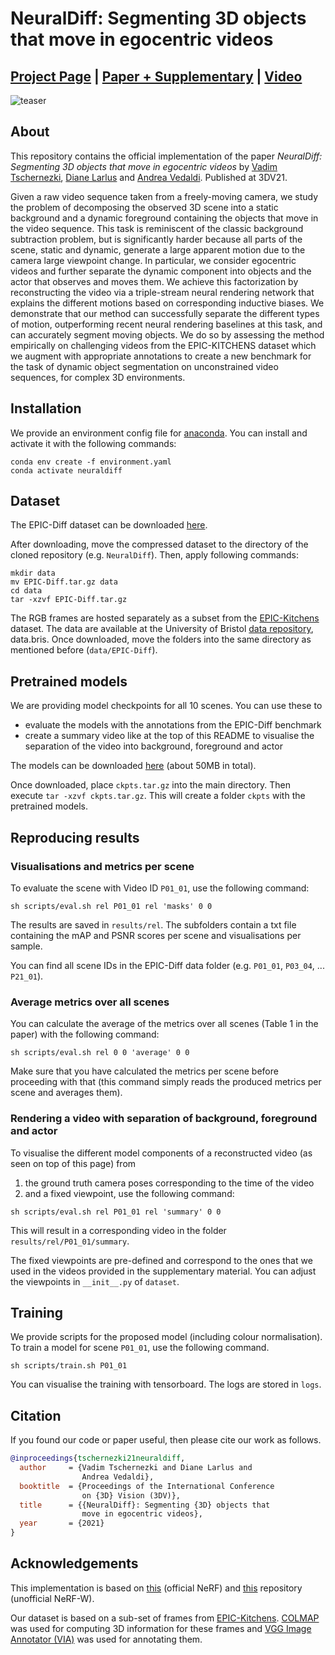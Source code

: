 
# NeuralDiff: Segmenting 3D objects that move in egocentric videos

## [Project Page](https://www.robots.ox.ac.uk/~vadim/neuraldiff/) | [Paper + Supplementary](https://www.robots.ox.ac.uk/~vgg/publications/2021/Tschernezki21/tschernezki21.pdf) | [Video](https://www.youtube.com/watch?v=0J98WqHMSm4)

![teaser](https://user-images.githubusercontent.com/12436822/147008441-f294a1e1-1de6-4ee1-b7c0-9872cac4f953.gif)

## About

This repository contains the official implementation of the paper *NeuralDiff: Segmenting 3D objects that move in egocentric videos* by [Vadim Tschernezki](https://github.com/dichotomies), [Diane Larlus](https://dlarlus.github.io/) and [Andrea Vedaldi](https://www.robots.ox.ac.uk/~vedaldi/). Published at 3DV21.

Given a raw video sequence taken from a freely-moving camera, we study the problem of decomposing the observed 3D scene into a static background and a dynamic foreground containing the objects that move in the video sequence. This task is reminiscent of the classic background subtraction problem, but is significantly harder because all parts of the scene, static and dynamic, generate a large apparent motion due to the camera large viewpoint change. In particular, we consider egocentric videos and further separate the dynamic component into objects and the actor that observes and moves them. We achieve this factorization by reconstructing the video via a triple-stream neural rendering network that explains the different motions based on corresponding inductive biases. We demonstrate that our method can successfully separate the different types of motion, outperforming recent neural rendering baselines at this task, and can accurately segment moving objects. We do so by assessing the method empirically on challenging videos from the EPIC-KITCHENS dataset which we augment with appropriate annotations to create a new benchmark for the task of dynamic object segmentation on unconstrained video sequences, for complex 3D environments.

## Installation

We provide an environment config file for [anaconda](https://www.anaconda.com/). You can install and activate it with the following commands:

```
conda env create -f environment.yaml
conda activate neuraldiff
```

## Dataset

The EPIC-Diff dataset can be downloaded [here](https://www.robots.ox.ac.uk/~vadim/neuraldiff/release/EPIC-Diff-annotations.tar.gz).

After downloading, move the compressed dataset to the directory of the cloned repository (e.g. `NeuralDiff`). Then, apply following commands:

```
mkdir data
mv EPIC-Diff.tar.gz data
cd data
tar -xzvf EPIC-Diff.tar.gz
```

The RGB frames are hosted separately as a subset from the [EPIC-Kitchens](https://epic-kitchens.github.io/2022) dataset. The data are available at the University of Bristol [data repository](https://doi.org/10.5523/bris.296c4vv03j7lb2ejq3874ej3vm), data.bris. Once downloaded, move the folders into the same directory as mentioned before (`data/EPIC-Diff`).

## Pretrained models

We are providing model checkpoints for all 10 scenes. You can use these to
- evaluate the models with the annotations from the EPIC-Diff benchmark
- create a summary video like at the top of this README to visualise the separation of the video into background, foreground and actor

The models can be downloaded [here](https://www.robots.ox.ac.uk/~vadim/neuraldiff/release/ckpts.tar.gz) (about 50MB in total).

Once downloaded, place `ckpts.tar.gz` into the main directory. Then execute `tar -xzvf ckpts.tar.gz`. This will create a folder `ckpts` with the pretrained models.

## Reproducing results

### Visualisations and metrics per scene

To evaluate the scene with Video ID `P01_01`, use the following command:

```
sh scripts/eval.sh rel P01_01 rel 'masks' 0 0
```

The results are saved in `results/rel`. The subfolders contain a txt file containing the mAP and PSNR scores per scene and visualisations per sample.

You can find all scene IDs in the EPIC-Diff data folder (e.g. `P01_01`, `P03_04`, ... `P21_01`).

### Average metrics over all scenes

You can calculate the average of the metrics over all scenes (Table 1 in the paper) with the following command:

```
sh scripts/eval.sh rel 0 0 'average' 0 0
```

Make sure that you have calculated the metrics per scene before proceeding with that (this command simply reads the produced metrics per scene and averages them).

### Rendering a video with separation of background, foreground and actor

To visualise the different model components of a reconstructed video (as seen on top of this page) from
1) the ground truth camera poses corresponding to the time of the video
2) and a fixed viewpoint,
use the following command:

```
sh scripts/eval.sh rel P01_01 rel 'summary' 0 0
```

This will result in a corresponding video in the folder `results/rel/P01_01/summary`.

The fixed viewpoints are pre-defined and correspond to the ones that we used in the videos provided in the supplementary material. You can adjust the viewpoints in `__init__.py` of `dataset`.

## Training

We provide scripts for the proposed model (including colour normalisation). To train a model for scene `P01_01`, use the following command.

```
sh scripts/train.sh P01_01
```

You can visualise the training with tensorboard. The logs are stored in `logs`.

## Citation

If you found our code or paper useful, then please cite our work as follows.

```bibtex
@inproceedings{tschernezki21neuraldiff,
  author     = {Vadim Tschernezki and Diane Larlus and
                Andrea Vedaldi},
  booktitle  = {Proceedings of the International Conference
                on {3D} Vision (3DV)},
  title      = {{NeuralDiff}: Segmenting {3D} objects that
                move in egocentric videos},
  year       = {2021}
}
```

## Acknowledgements

This implementation is based on [this](https://github.com/bmild/nerf) (official NeRF) and [this](https://github.com/kwea123/nerf_pl/tree/nerfw) repository (unofficial NeRF-W).

Our dataset is based on a sub-set of frames from [EPIC-Kitchens](https://epic-kitchens.github.io/2022). [COLMAP](https://colmap.github.io) was used for computing 3D information for these frames and [VGG Image Annotator (VIA)](https://www.robots.ox.ac.uk/~vgg/software/via/) was used for annotating them.